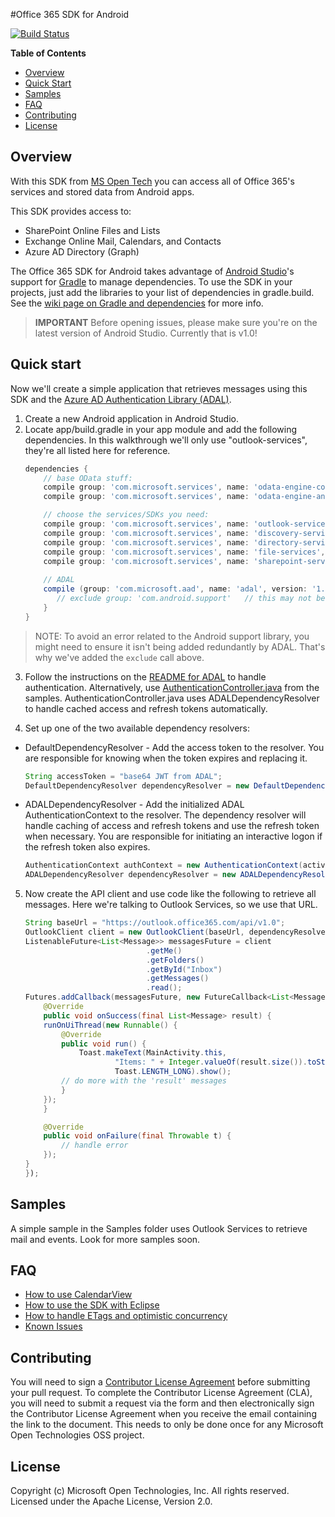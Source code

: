 #Office 365 SDK for Android

[![Build Status](https://travis-ci.org/OfficeDev/Office-365-SDK-for-Android.svg?branch=master)](https://travis-ci.org/OfficeDev/Office-365-SDK-for-Android)

**Table of Contents**

- [Overview](#overview)
- [Quick Start](#quick-start)
- [Samples](#samples)
- [FAQ](#faq)
- [Contributing](#contributing)
- [License](#license)

## Overview
With this SDK from [MS Open Tech](https://msopentech.com) you can access all of Office 365's services and stored data from Android apps.

This SDK provides access to:
  * SharePoint Online Files and Lists
  * Exchange Online Mail, Calendars, and Contacts
  * Azure AD Directory (Graph)

The Office 365 SDK for Android takes advantage of [Android Studio](https://developer.android.com/sdk/index.html)'s support for [Gradle](http://www.gradle.org/) to manage dependencies. To use the SDK in your projects, just add the libraries to your list of dependencies in gradle.build. See the [wiki page on Gradle and dependencies](https://github.com/OfficeDev/Office-365-SDK-for-Android/wiki/Include-Dependencies-using-Gradle) for more info.

> **IMPORTANT** Before opening issues, please make sure you're on the latest version of Android Studio. Currently that is v1.0!

## Quick start
Now we'll create a simple application that retrieves messages using this SDK and the [Azure AD Authentication Library (ADAL)](https://github.com/AzureAD/azure-activedirectory-library-for-android).

1. Create a new Android application in Android Studio.
2. Locate app/build.gradle in your app module and add the following dependencies. In this walkthrough we'll only use "outlook-services", they're all listed here for reference.
	```Groovy
	dependencies {
	    // base OData stuff:
	    compile group: 'com.microsoft.services', name: 'odata-engine-core', version: '0.11.0'
	    compile group: 'com.microsoft.services', name: 'odata-engine-android-impl', version: '0.11.0', ext:'aar'
	
	    // choose the services/SDKs you need:
	    compile group: 'com.microsoft.services', name: 'outlook-services', version: '0.11.0'
	    compile group: 'com.microsoft.services', name: 'discovery-services', version: '0.11.0'
	    compile group: 'com.microsoft.services', name: 'directory-services', version: '0.11.0'
	    compile group: 'com.microsoft.services', name: 'file-services', version: '0.11.0'
	    compile group: 'com.microsoft.services', name: 'sharepoint-services', version: '0.11.0', ext:'aar'
	    
	    // ADAL
	    compile (group: 'com.microsoft.aad', name: 'adal', version: '1.0.5') {
	       // exclude group: 'com.android.support'   // this may not be necessary
	    }
	}
	
	```
  > NOTE: To avoid an error related to the Android support library, you might need to ensure it isn't being added redundantly by ADAL. That's why we've added the `exclude` call above.

3. Follow the instructions on the [README for ADAL](https://github.com/AzureAD/azure-activedirectory-library-for-android) to handle authentication. Alternatively, use [AuthenticationController.java](https://github.com/OfficeDev/Office-365-SDK-for-Android/blob/dev/samples/outlook/app/src/main/java/com/microsoft/services/controllers/AuthenticationController.java) from the samples. AuthenticationController.java uses ADALDependencyResolver to handle cached access and refresh tokens automatically.

4. Set up one of the two available dependency resolvers:

  - DefaultDependencyResolver - Add the access token to the resolver. You are responsible for knowing when the token expires and replacing it.

	```Java
	String accessToken = "base64 JWT from ADAL";
	DefaultDependencyResolver dependencyResolver = new DefaultDependencyResolver(accessToken);
	```

  - ADALDependencyResolver - Add the initialized ADAL AuthenticationContext to the resolver. The dependency resolver will handle caching of access and refresh tokens and use the refresh token when necessary. You are responsible for initiating an interactive logon if the refresh token also expires.

	```Java
	AuthenticationContext authContext = new AuthenticationContext(activity, authorityUrl, false /* verifyAuthority */ );
	ADALDependencyResolver dependencyResolver = new ADALDependencyResolver(authContext, resourceId, clientId);
	```

5. Now create the API client and use code like the following to retrieve all messages. Here we're talking to Outlook Services, so we use that URL.

	```Java
	String baseUrl = "https://outlook.office365.com/api/v1.0";
	OutlookClient client = new OutlookClient(baseUrl, dependencyResolver);
	ListenableFuture<List<Message>> messagesFuture = client
							   .getMe()
							   .getFolders()
							   .getById("Inbox")
							   .getMessages()
							   .read();
	Futures.addCallback(messagesFuture, new FutureCallback<List<Message>>() {
		@Override
		public void onSuccess(final List<Message> result) {
		runOnUiThread(new Runnable() {
		    @Override
		    public void run() {
		        Toast.makeText(MainActivity.this,
						"Items: " + Integer.valueOf(result.size()).toString(),
						Toast.LENGTH_LONG).show();
			// do more with the 'result' messages
		    }
		});
		}
	
		@Override
		public void onFailure(final Throwable t) {
			// handle error
		});
	}
	});
	```

## Samples
A simple sample in the Samples folder uses Outlook Services to retrieve mail and events. Look for more samples soon.

## FAQ

* [How to use CalendarView](https://github.com/OfficeDev/Office-365-SDK-for-Android/wiki/Using-Calendar-View)
* [How to use the SDK with Eclipse](https://github.com/OfficeDev/Office-365-SDK-for-Android/wiki/Eclipse-build-instructions)
* [How to handle ETags and optimistic concurrency](https://github.com/OfficeDev/Office-365-SDK-for-Android/wiki/ETags-and-Optimistic-Concurrency)
* [Known Issues](https://github.com/OfficeDev/Office-365-SDK-for-Android/wiki/Known-Issues)

## Contributing
You will need to sign a [Contributor License Agreement](https://cla.msopentech.com/) before submitting your pull request. To complete the Contributor License Agreement (CLA), you will need to submit a request via the form and then electronically sign the Contributor License Agreement when you receive the email containing the link to the document. This needs to only be done once for any Microsoft Open Technologies OSS project.

## License
Copyright (c) Microsoft Open Technologies, Inc. All rights reserved. Licensed under the Apache License, Version 2.0.
